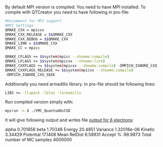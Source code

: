 By default MPI version is compiled. You need to have MPI installed.
To compile with QTCreator you need to have following in pro-file:


```bash
#Uncomment for MPI support
#MPI Settings
QMAKE_CXX = mpicxx
QMAKE_CXX_RELEASE = $$QMAKE_CXX
QMAKE_CXX_DEBUG = $$QMAKE_CXX
QMAKE_LINK = $$QMAKE_CXX
QMAKE_CC = mpicc

QMAKE_CFLAGS += $$system(mpicc --showme:compile)
QMAKE_LFLAGS += $$system(mpicxx --showme:link)
QMAKE_CXXFLAGS += $$system(mpicxx --showme:compile) -DMPICH_IGNORE_CXX_SEEK
QMAKE_CXXFLAGS_RELEASE += $$system(mpicxx --showme:compile)
-DMPICH_IGNORE_CXX_SEEK
```
Additionally you need armadillo library. In pro-file should be following lines:

```bash
LIBS += -llapack -lblas -larmadillo
```
Run compiled version simply with:
```bash
mpirun -n 4 ./VMC_QuantumDotSD
```
It will give following output and writes file [output for 6 electrons](project_2/VMC_QuantumDot/VMC_QuantumDotSlaterDeterminant_benchmarks/LocalEnergy_1.000000_6_el_0_results):

alpha 0.701856
beta 1.70348
Energy 20.4851
Variance 1.32016e-06
Kinetic 3.34429
Potential 17.1408
Mean RelDist 6.58931
Accept % :99.9873
Total number of MC samples 4000000

